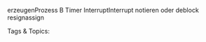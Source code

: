 erzeugenProzess B
Timer InterruptInterrupt notieren
oder
deblock
resignassign

   Tags & Topics:
   